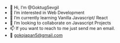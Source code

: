- 👋 Hi, I’m @GoktugSevgil
- 👀 I’m interested in Web Development
- 🌱 I’m currently learning Vanilla Javascript/ React
- 💞️ I’m looking to collaborate on Javascript Projects
- 📫 If you want to reach to me just send me an email.
- 📧 gokojapan5@gmail.com

<!---
GoktugS/GoktugS is a ✨ special ✨ repository because its `README.md` (this file) appears on your GitHub profile.
You can click the Preview link to take a look at your changes.
--->
